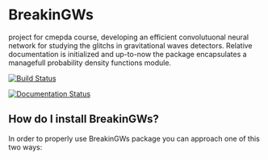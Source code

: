 # BreakinGWs
project for cmepda course, developing an efficient convolutuonal neural network for studying the glitchs in gravitational waves detectors. Relative documentation is initialized and up-to-now the package encapsulates a managefull probability density functions module.

[![Build Status](https://travis-ci.org/nunziosorrentino/breakingws.svg?branch=master)](https://travis-ci.com/nunziosorrentino/breakingws)

[![Documentation Status](https://readthedocs.org/projects/breakingws/badge/?version=latest)](https://breakingws.readthedocs.io/en/latest/?badge=latest)

## How do I install BreakinGWs?

In order to properly use BreakinGWs package you can approach one of this two ways:


